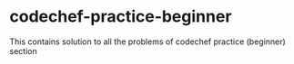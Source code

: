 # codechef-practice-beginner
This contains solution to all the problems of codechef practice (beginner) section
